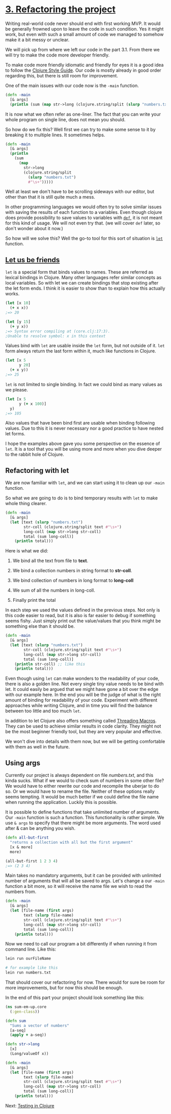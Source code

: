 # [3. Refactoring the project](https://en.wikipedia.org/wiki/Code_refactoring)

Writing real-world code never should end with first working MVP.
It would be generally frowned upon to leave the code in such condition.
Yes it might work,
but even with such a small amount of code we managed to somehow make it a bit messy or unclear.

We will pick up from where we left our code in the part 3.1.
From there we will try to make the code more developer friendly.

To make code more friendly idiomatic and friendly for eyes it is a good idea to follow the [Clojure Style Guide](https://guide.clojure.style/).
Our code is mostly already in good order regarding this,
but there is still room for improvement.

One of the main issues with our code now is the `-main` function.

```clojure
(defn -main
  [& args]
  (println (sum (map str->long (clojure.string/split (slurp "numbers.txt") #"\s+")))))
```

It is now what we often refer as one-liner.
The fact that you can write your whole program on single line,
does not mean you should.

So how do we fix this?
Well first we can try to make some sense to it by breaking it to multiple lines.
It sometimes helps.

```clojure
(defn -main
  [& args]
  (println
    (sum
      (map
        str->long
        (clojure.string/split
          (slurp "numbers.txt")
          #"\s+")))))

```

Well at least we don't have to be scrolling sideways with our editor,
but other than that it is still quite much a mess.

In other programming languages we would often try to solve similar issues with saving the results of each function to a variables.
Even though clojure does provide possibility to save values to variables with [`def`](https://clojuredocs.org/clojure.core/def),
it is not meant for this kind of usage.
We will not even try that.
(we will cover `def` later, so don't wonder about it now.)

So how will we solve this? Well the go-to tool for this sort of situation is [`let`](https://clojuredocs.org/clojure.core/let) function.

## [Let us be friends](https://clojurebridge.org/community-docs/docs/clojure/let/)

`let` is a special form that binds values to names.
These are referred as lexical bindings in Clojure.
Many other languages refer similar concepts as local variables.
So with let we can create bindings that stop existing after the let form ends.
I think it is easier to show than to explain how this actually works.

```clojure
(let [x 10]
  (+ x x))
;=> 20

(let [y 15]
  (+ y x))
;=> Syntax error compiling at (core.clj:17:3).
;Unable to resolve symbol: x in this context
```

Values bind with `let` are usable inside the `let` form,
but not outside of it.
`let` form always return the last form within it,
much like functions in Clojure.

```clojure
(let [x 5
      y 20]
  (+ x y))
;=> 25
```

`let` is not limited to single binding.
In fact we could bind as many values as we please.

```clojure
(let [x 5
      y (+ x 100)]
  y)
;=> 105
```

Also values that have been bind first are usable when binding following values.
Due to this it is never necessary nor a good practice to have nested let forms.

I hope the examples above gave you some perspective on the essence of `let`.
It is a tool that you will be using more and more when you dive deeper to the rabbit hole of Clojure.

## Refactoring with let

We are now familiar with `let`,
and we can start using it to clean up our `-main` function.

So what we are going to do is to bind temporary results with `let` to make whole thing clearer.

```clojure
(defn -main
  [& args]
  (let [text (slurp "numbers.txt")
        str-coll (clojure.string/split text #"\s+")
        long-coll (map str->long str-coll)
        total (sum long-coll)]
    (println total)))
```

Here is what we did:

1. We bind all the text from file to **text**.

2. We bind a collection numbers in string format to **str-coll**.

3. We bind collection of numbers in long format to **long-coll**

4. We sum of all the numbers in long-coll.

5. Finally print the total

In each step we used the values defined in the previous steps.
Not only is this code easier to read,
but it is also is far easier to debug if something seems fishy.
Just simply print out the value/values that you think might be something else than it should be.

```clojure
(defn -main
  [& args]
  (let [text (slurp "numbers.txt")
        str-coll (clojure.string/split text #"\s+")
        long-coll (map str->long str-coll)
        total (sum long-coll)]
    (println str-coll) ;; like this
    (println total)))
```

Even though using `let` can make wonders to the readability of your code,
there is also a golden line.
Not every single tiny value needs to be bind with let.
It could easily be argued that we might have gone a bit over the edge with our example here.
In the end you will be the judge of what is the right amount of binding for readability of your code.
Experiment with different approaches while writing Clojure,
and in time you will find the balance between too little and too much `let`.

In addition to let Clojure also offers something called [Threading Macros](https://clojure.org/guides/threading_macros).
They can be used to achieve similar results in code clarity.
They might not be the most beginner friendly tool,
but they are very popular and effective.

We won't dive into details with them now,
but we will be getting comfortable with them as well in the future.

## Using args

Currently our project is always dependent on file _numbers.txt_,
and this kinda sucks.
What if we would to check sum of numbers in some other file?
We would have to either rewrite our code and recompile the uberjar to do so.
Or we would have to rename the file.
Neither of these options really seems tempting.
It would be much better if we could define the file name when running the application.
Luckily this is possible.

It is possible to define functions that take unlimited number of arguments.
Our `-main` function is such a function.
This functionality is rather simple.
We use `& args` to specify that there might be more arguments.
The word used after & can be anything you wish.

```clojure
(defn all-but-first
  "returns a collection with all but the first argument"
  [x & more]
  more)

(all-but-first 1 2 3 4)
;=> (2 3 4)
```

Main takes no mandatory arguments,
but it can be provided with unlimited number of arguments that will all be saved to args.
Let's change a our `-main` function a bit more,
so it will receive the name file we wish to read the numbers from.

```clojure
(defn -main
  [& args]
  (let [file-name (first args)
        text (slurp file-name)
        str-coll (clojure.string/split text #"\s+")
        long-coll (map str->long str-coll)
        total (sum long-coll)]
    (println total)))
```

Now we need to call our program a bit differently if when running it from command line.
Like this:

```bash
lein run ourFileName

# for example like this
lein run numbers.txt
```

That should cover our refactoring for now.
There would for sure be room for more improvements,
but for now this should be enough.

In the end of this part your project should look something like this:

```clojure
(ns sum-em-up.core
  (:gen-class))

(defn sum
  "Sums a vector of numbers"
  [a-seq]
  (apply + a-seq))

(defn str->long
  [x]
  (Long/valueOf x))

(defn -main
  [& args]
  (let [file-name (first args)
        text (slurp file-name)
        str-coll (clojure.string/split text #"\s+")
        long-coll (map str->long str-coll)
        total (sum long-coll)]
    (println total)))
```

Next: [Testing in Clojure](4-testing-in-clojure.md)
